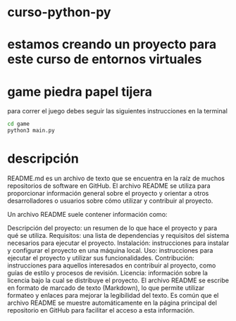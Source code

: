 # curso-python-py
# estamos creando un  proyecto para este curso de entornos virtuales 

# game piedra papel tijera 

para correr el juego debes seguir las siguientes instrucciones en la terminal 

```sh
cd game
python3 main.py
```

# descripción 
README.md es un archivo de texto que se encuentra en la raíz de muchos repositorios de software en GitHub. El archivo README se utiliza para proporcionar información general sobre el proyecto y orientar a otros desarrolladores o usuarios sobre cómo utilizar y contribuir al proyecto.

Un archivo README suele contener información como:

Descripción del proyecto: un resumen de lo que hace el proyecto y para qué se utiliza.
Requisitos: una lista de dependencias y requisitos del sistema necesarios para ejecutar el proyecto.
Instalación: instrucciones para instalar y configurar el proyecto en una máquina local.
Uso: instrucciones para ejecutar el proyecto y utilizar sus funcionalidades.
Contribución: instrucciones para aquellos interesados en contribuir al proyecto, como guías de estilo y procesos de revisión.
Licencia: información sobre la licencia bajo la cual se distribuye el proyecto.
El archivo README se escribe en formato de marcado de texto (Markdown), lo que permite utilizar formateo y enlaces para mejorar la legibilidad del texto. Es común que el archivo README se muestre automáticamente en la página principal del repositorio en GitHub para facilitar el acceso a esta información.

